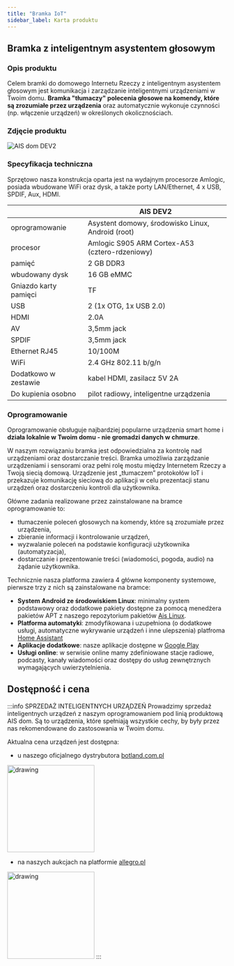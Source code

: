 ```yaml
---
title: "Bramka IoT"
sidebar_label: Karta produktu
---
```


## Bramka z inteligentnym asystentem głosowym

### Opis produktu

Celem bramki do domowego Internetu Rzeczy z inteligentnym asystentem głosowym jest komunikacja i zarządzanie inteligentnymi urządzeniami w Twoim domu. **Bramka "tłumaczy" polecenia głosowe na komendy, które są zrozumiałe przez urządzenia** oraz automatycznie wykonuje czynności (np. włączenie urządzeń) w określonych okolicznościach.

### Zdjęcie produktu

![AIS dom DEV2](/img/en/bramka/bramka_full.jpg)

### Specyfikacja techniczna

Sprzętowo nasza konstrukcja oparta jest na wydajnym procesorze Amlogic, posiada wbudowane WiFi oraz dysk, a także porty LAN/Ethernet, 4 x USB, SPDIF, Aux, HDMI.

|                       | AIS DEV2                                                    |
|-----------------------|---------------------------------------------------------|
| oprogramowanie        | Asystent domowy, środowisko Linux, Android (root)  |
| procesor              | Amlogic S905 ARM Cortex-A53 (cztero-rdzeniowy)          |
| pamięć                | 2 GB DDR3                                               |
| wbudowany dysk        | 16 GB eMMC                                              |
| Gniazdo karty pamięci | TF                                                      |
| USB                   | 2 (1x OTG, 1x USB 2.0)                                  |
| HDMI                  | 2.0A                                                    |
| AV                    | 3,5mm jack                                              |
| SPDIF                 | 3,5mm jack                                              |
| Ethernet RJ45         | 10/100M                                                 |
| WiFi                  | 2.4 GHz 802.11 b/g/n                                    |
| Dodatkowo w zestawie  | kabel HDMI, zasilacz 5V 2A                              |
| Do kupienia osobno    | pilot radiowy, inteligentne urządzenia                  |


### Oprogramowanie

Oprogramowanie obsługuje najbardziej popularne urządzenia smart home i **działa lokalnie w Twoim domu - nie gromadzi danych w chmurze**.

W naszym rozwiązaniu bramka jest odpowiedzialna za kontrolę nad urządzeniami oraz dostarczanie treści.
Bramka umożliwia zarządzanie urządzeniami i sensorami oraz pełni rolę mostu między Internetem Rzeczy a Twoją siecią domową. Urządzenie jest „tłumaczem” protokołów IoT i przekazuje komunikację sieciową do aplikacji w celu prezentacji stanu urządzeń oraz dostarczeniu kontroli dla użytkownika.

Główne zadania realizowane przez zainstalowane na bramce oprogramowanie to:

 * tłumaczenie poleceń głosowych na komendy, które są zrozumiałe przez urządzenia,
 * zbieranie informacji i kontrolowanie urządzeń,
 * wyzwalanie poleceń na podstawie konfiguracji użytkownika (automatyzacja),
 * dostarczanie i prezentowanie treści (wiadomości, pogoda, audio) na żądanie użytkownika.

Technicznie nasza platforma zawiera 4 główne komponenty systemowe, pierwsze trzy z nich są zainstalowane na bramce:

 * **System Android ze środowiskiem Linux**: minimalny system podstawowy oraz dodatkowe pakiety dostępne za pomocą menedżera pakietów APT z naszego repozytorium pakietów [Ais Linux](https://github.com/sviete/AIS-LINUX-PACKAGES).
 * **Platforma automatyki**: zmodyfikowana i uzupełniona (o dodatkowe usługi, automatyczne wykrywanie urządzeń i inne ulepszenia) platfroma [Home Assistant](https://github.com/sviete/AIS-home-assistant)
 * **Aplikacje dodatkowe**: nasze aplikacje dostępne w [Google Play](https://play.google.com/store/apps/details?id=pl.sviete.dom)
 * **Usługi online**: w serwisie online mamy zdefiniowane stacje radiowe, podcasty, kanały wiadomości oraz dostępy do usług zewnętrznych wymagających uwierzytelnienia.


 ## Dostępność i cena

:::info SPRZEDAŻ INTELIGENTNYCH URZĄDZEŃ
Prowadzimy sprzedaż inteligentnych urządzeń z naszym oprogramowaniem pod linią produktową AIS dom.
Są to urządzenia, które spełniają wszystkie cechy, by były przez nas rekomendowane do zastosowania w Twoim domu.

Aktualna cena urządzeń jest dostępna:

- u naszego oficjalnego dystrybutora [botland.com.pl](https://botland.com.pl/pl/227_prd_ai-speaker)

[<img src="/img/en/icons/botland.png" alt="drawing" width="200"/>](https://botland.com.pl/pl/227_prd_ai-speaker)

- na naszych aukcjach na platformie [allegro.pl](https://allegro.pl/uzytkownik/AI-Speaker) 

[<img src="/img/en/icons/allegro.png" alt="drawing" width="200"/>](https://allegro.pl/uzytkownik/AI-Speaker) 
:::
